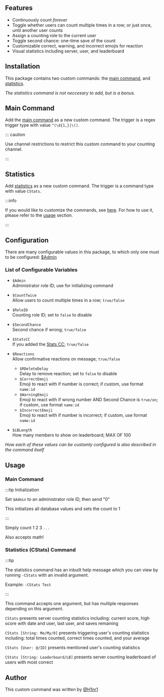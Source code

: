 ## Features

- Continuously count *forever*
- Toggle whether users can count multiple times in a row; or just once, until another user counts
- Assign a counting role to the current user
- Toggle second chance: one-time save of the count
- Customizable correct, warning, and incorrect emojis for reaction
- Visual statistics including server, user, and leaderboard

## Installation

This package contains two custom commands: the [main command](https://github.com/H1nr1/yagpdb-cc/blob/master/src/fun/counting/main.go.tmpl), and [statistics](https://github.com/H1nr1/yagpdb-cc/blob/master/src/fun/counting/stats.go.tmpl).

*The statistics command is not neccesary to add, but is a bonus.*

## Main Command

Add the [main command](https://github.com/H1nr1/yagpdb-cc/blob/master/src/fun/counting/main.go.tmpl) as a new custom command. The trigger is a regex trigger type with value `^(\d{1,}|\()`.

::: caution

Use channel restrictions to restrict this custom command to your counting channel.

:::

## Statistics

Add [statistics](https://github.com/H1nr1/yagpdb-cc/blob/master/src/fun/counting/stats.go.tmpl) as a new custom command. The trigger is a command type with value `CStats`.

:::info

If you would like to customize the commands, see [here](overview/#configuration). For how to use it, please refer to the [usage](overview/#usage) section.

:::

## Configuration

There are many configurable values in this package, to which only one must to be configured: [$Admin](https://github.com/H1nr1/yagpdb-cc/edit/master/website/docs/fun/counting/overview.md#list-of-configurable-variables)

### List of Configurable Variables

- `$Admin`<br />
Administrator role ID; use for initializing command

- `$CountTwice`<br />
Allow users to count multiple times in a row; `true/false`

- `$RoleID`<br />
Counting role ID; set to `false` to disable

- `$SecondChance`<br />
Second chance if wrong; `true/false`

- `$StatsCC`<br />
If you added the [Stats CC](https://github.com/H1nr1/yagpdb-cc/blob/master/src/fun/counting/stats.go.tmpl); `true/false`

- `$Reactions`<br />
Allow confirmative reactions on message; `true/false`

  - `$RDeleteDelay`<br />
  Delay to remove reaction; set to `false` to disable
  - `$CorrectEmoji`<br />
  Emoji to react with if number is correct; if custom, use format `name:id`
  - `$WarningEmoji`<br />
  Emoji to react with if wrong number AND Second Chance is `true/on`; if custom, use format `name:id`
  - `$IncorrectEmoji`<br />
  Emoji to react with if number is incorrect; if custom, use format `name:id`

- `$LBLength`<br />
How many members to show on leaderboard; MAX OF 100

*How each of these values can be customly configured is also described in the command itself*

## Usage

### Main Command

:::tip Initialization

Set `$Admin` to an administrator role ID, then send "0"

This initializes all database values and sets the count to 1

:::

Simply count 1 2 3 . . . 

Also accepts math!

### Statistics (CStats) Command

:::tip

The statistics command has an inbuilt help message which you can view by running `-CStats` with an invalid argument.

Example: `-CStats Test`

:::

This command accepts one argument, but has multiple responses depending on this argument.

`CStats` presents server counting statistics including: current score, high score with date and user, last user, and saves remaining

`CStats [String: Me/My/0]` presents triggering user's counting statistics including: total times counted, correct times counted, and your average

`CStats [User: @/ID]` presents mentioned user's counting statistics

`CStats [String: Leaderboard/LB]` presents server counting leaderboard of users with most correct

## Author

This custom command was written by [@H1nr1](https://github.com/H1nr1)
